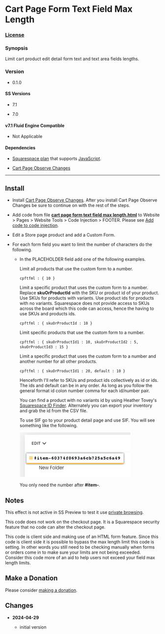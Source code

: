 # Cart Page Form Text Field Max Length

### [License][1]

### Synopsis

Limit cart product edit detail form text and text area fields lengths.

### Version

  * 0.1.0

#### SS Versions

  * 7.1
  
  * 7.0

#### v7.1 Fluid Engine Compatible

  * Not Applicable

#### Dependencies

  * [Squarespace plan][2] that supports [JavaScript][3].
  
  * [Cart Page Observe Changes][4]

---

## Install

* Install [Cart Page Observe Changes][5]. After you install Cart Page Observe
  Changes be sure to continue on with the rest of the steps.
  
* Add code from file **[cart page form text field max length.html][5]** to
  Website > Pages > Website Tools > Code Injection > FOOTER. Please see [Add
  code to code injection][6].
  
* Edit a Store page product and add a Custom Form.

* For each form field you want to limit the number of characters do the
  following.

  * In the PLACEHOLDER field add one of the following examples.
    
    Limit all products that use the custom form to a number.
    
    ```text
    cpftfml : { 10 }
    ```
    
    Limit a specific product that uses the custom form to a number. Replace
    **skuOrProductId** with the SKU or product id of your product. Use SKUs for
    products with variants. Use product ids for products with no variants.
    Squarespace does not provide access to SKUs across the board which this
    code can access, hence the having to use SKUs and products ids.
    
    ```text
    cpftfml : { skuOrProductId : 10 }
    ```
    
    Limit specific products that use the custom form to a number. 
    
    ```text
    cpftfml : { skuOrProductId1 : 10, skuOrProductId2 : 5, skuOrProductId3 : 15 }
    ```
    
    Limit a specific product that uses the custom form to a number and another
    number for all other products. 
    
    ```
    cpftfml : { skuOrProductId1 : 20, default : 10 }
    ```
    
    Henceforth I'll refer to SKUs and product ids collectively as id or ids. The
    ids and default can be in any order. As long as you follow the general
    format id colon number comma for each id/number pair.
    
    You can find a product with no variants id by using Heather Tovey's
    [Squarespace ID Finder][7]. Alternately you can export your inventory and
    grab the id from the CSV file.
    
    To use SIF go to your product detail page and use SIF. You will see something
    like the following.
    
    ![squarespace id finder example](read%20me%20assets/product%20id.png)
    
    You only need the number after **#item-**.

## Notes

This effect is not active in SS Preview to test it use [private browsing][8].

This code does not work on the checkout page. It is a Squarespace security
feature that no code can alter the checkout page.

This code is client side and making use of an HTML form feature. Since this code
is client side it is possible to bypass the max length limit this code is
setting. In other words you still need to be checking manually when forms or
orders come in to make sure your limits are not being exceeded. Consider this
code more of an aid to help users not exceed your field max length limits.

## Make a Donation

Please consider [making a donation][9].

## Changes

<!-- * **2021-07-28**

  * generalized a bit to handle text and text area fields
  * bumped version to 0.2d0
  -->
* **2024-04-29**

  * initial version

[1]: https://github.com/tomsWebConsulting/twcsl/blob/main/LICENSE.txt#L1
[2]: https://www.squarespace.com/pricing
[3]: https://en.wikipedia.org/wiki/JavaScript
[4]: https://github.com/tomsWebConsulting/twcsl/tree/main/Page/Cart/Cart%20Page%20Observe%20Changes#cart-page-observe-changes
[5]: cart%20page%20form%20text%20field%20max%20length.html#L1
[6]: https://support.squarespace.com/hc/en-us/articles/205815908-Using-code-injection#toc-add-code-to-code-injection
[7]: https://www.heathertovey.com/squarespace-id-finder/
[8]: https://support.squarespace.com/hc/en-us/articles/207099587-Using-private-browsing-or-incognito-mode
[9]: https://github.com/tomsWebConsulting/twcsl#make-a-donation
